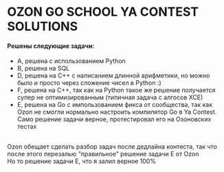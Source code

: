 # OZON GO SCHOOL YA CONTEST SOLUTIONS

#### Решены следующие задачи:
- A, решена с использованием Python
- B, решена на SQL
- D, решена на C++ с написанием длинной арифметики, но можно было и просто через сложение чисел в Python :)
- F, решена на C++, так как на Python такое же решение получается супер не оптимизированным (типичная задача с алгосов ХСЕ)
- E, решена на Go с импользованием фикса от сообщества, так как Ozon не смогли нормально настроить компилятор Go в Ya Contest.
Само решение задачи верное, протестировал его на Озоновских тестах


## 
Ozon обещает сделать разбор задач после дедлайна контеста, так что после этого перезалью "правильное" решение задачи E от Ozon  
Но то решение задачи E, что я залил верное 100%